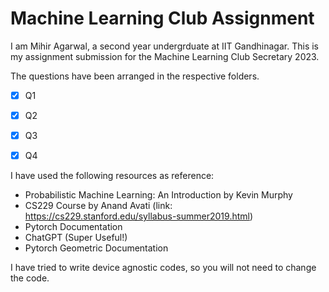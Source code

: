 # Machine Learning Club Assignment

I am Mihir Agarwal, a second year undergrduate at IIT Gandhinagar. This is my assignment submission for the Machine Learning Club Secretary 2023.

The questions have been arranged in the respective folders.


- [x] Q1
- [x] Q2
- [x] Q3
- [x] Q4 


I have used the following resources as reference:

- Probabilistic Machine Learning: An Introduction by Kevin Murphy
- CS229 Course by Anand Avati (link: https://cs229.stanford.edu/syllabus-summer2019.html)
- Pytorch Documentation
- ChatGPT (Super Useful!)
- Pytorch Geometric Documentation

I have tried to write device agnostic codes, so you will not need to change the code.